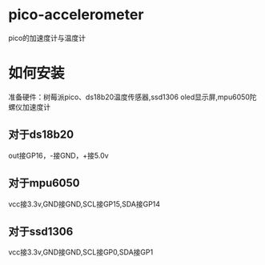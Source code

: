 # pico-accelerometer
pico的加速度计与温度计

# 如何安装
准备硬件：树莓派pico、ds18b20温度传感器,ssd1306 oled显示屏,mpu6050陀螺仪加速度计
## 对于ds18b20
out接GP16，-接GND，+接5.0v
## 对于mpu6050
vcc接3.3v,GND接GND,SCL接GP15,SDA接GP14
## 对于ssd1306
vcc接3.3v,GND接GND,SCL接GP0,SDA接GP1
